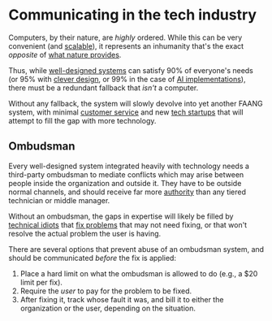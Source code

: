 
# Communicating in the tech industry

Computers, by their nature, are *highly* ordered. While this can be very convenient (and [scalable](computers-distsys.md)), it represents an inhumanity that's the exact *opposite* of [what nature provides](reality.md).

Thus, while [well-designed systems](computers-software.md) can satisfy 90% of everyone's needs (or 95% with [clever design](engineering-design.md), or 99% in the case of [AI implementations](computers-ai.md)), there must be a redundant fallback that *isn't* a computer.

Without any fallback, the system will slowly devolve into yet another FAANG system, with minimal [customer service](people-customerservice.md) and new [tech startups](entrepreneur-1_why.md) that will attempt to fill the gap with more technology.

## Ombudsman

Every well-designed system integrated heavily with technology needs a third-party ombudsman to mediate conflicts which may arise between people inside the organization and outside it. They have to be outside normal channels, and should receive far more [authority](power-types.md) than any tiered technician or middle manager.

Without an ombudsman, the gaps in expertise will likely be filled by [technical idiots](https://gainedin.site/idiot/) that [fix problems](https://adequate.life/fix/) that may not need fixing, or that won't resolve the actual problem the user is having.

There are several options that prevent abuse of an ombudsman system, and should be communicated *before* the fix is applied:

1. Place a hard limit on what the ombudsman is allowed to do (e.g., a $20 limit per fix).
2. Require the *user* to pay for the problem to be fixed.
3. After fixing it, track whose fault it was, and bill it to either the organization or the user, depending on the situation.

